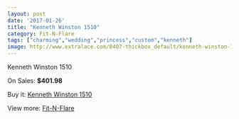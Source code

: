 ```yaml
---
layout: post
date: '2017-01-26'
title: "Kenneth Winston 1510"
category: Fit-N-Flare
tags: ["charming","wedding","princess","custom","kenneth"]
image: http://www.extralace.com/8407-thickbox_default/kenneth-winston-1510.jpg
---
```

Kenneth Winston 1510

On Sales: **$401.98**
<a href="https://www.extralace.com/fit-n-flare/3989-kenneth-winston-1510.html"><amp-img layout="responsive" width="600" height="600" src="//www.extralace.com/8407-thickbox_default/kenneth-winston-1510.jpg" alt="Kenneth Winston 1510 0" /></a>
<a href="https://www.extralace.com/fit-n-flare/3989-kenneth-winston-1510.html"><amp-img layout="responsive" width="600" height="600" src="//www.extralace.com/8408-thickbox_default/kenneth-winston-1510.jpg" alt="Kenneth Winston 1510 1" /></a>

Buy it: [Kenneth Winston 1510](https://www.extralace.com/fit-n-flare/3989-kenneth-winston-1510.html "Kenneth Winston 1510")

View more: [Fit-N-Flare](https://www.extralace.com/4-fit-n-flare "Fit-N-Flare")
